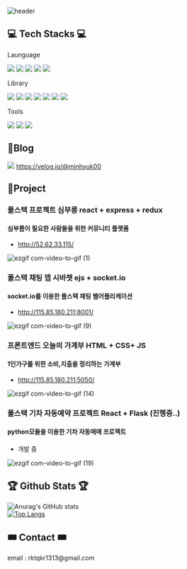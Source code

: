 ![header](https://capsule-render.vercel.app/api?type=soft&color=auto&height=100&section=header&text=KangMinHyuk&fontSize=20&animation=fadeIn)

## 💻 Tech Stacks 💻

<div align=left> 
  <p>Launguage</p>
  <img src="https://img.shields.io/badge/html5-E34F26?style=for-the-badge&logo=html5&logoColor=white"> 
  <img src="https://img.shields.io/badge/css-1572B6?style=for-the-badge&logo=css3&logoColor=white"> 
  <img src="https://img.shields.io/badge/javascript-F7DF1E?style=for-the-badge&logo=javascript&logoColor=black"> 
  <img src="https://img.shields.io/badge/mysql-4479A1?style=for-the-badge&logo=mysql&logoColor=white">
  <img src="https://img.shields.io/badge/java-007396?style=for-the-badge&logo=java&logoColor=white">  
  <br>
  
  <p>Library</p>
  <img src="https://img.shields.io/badge/jquery-0769AD?style=for-the-badge&logo=jquery&logoColor=white">
  <img src="https://img.shields.io/badge/react-61DAFB?style=for-the-badge&logo=react&logoColor=black"> 
  <img src="https://img.shields.io/badge/node.js-339933?style=for-the-badge&logo=Node.js&logoColor=white">  
  <img src="https://img.shields.io/badge/express-000000?style=for-the-badge&logo=express&logoColor=white">
  <img src="https://img.shields.io/badge/bootstrap-7952B3?style=for-the-badge&logo=bootstrap&logoColor=white">
  <img src="https://img.shields.io/badge/MUI-007FFF?style=for-the-badge&logo=bootstrap&logoColor=white">
  <img src="https://img.shields.io/badge/TailwindCSS-06B6D4F?style=for-the-badge&logo=TailwindCSS&logoColor=white">
  <br>
  
  <p>Tools</p>
  <img src="https://img.shields.io/badge/github-181717?style=for-the-badge&logo=github&logoColor=white">
  <img src="https://img.shields.io/badge/git-F05032?style=for-the-badge&logo=git&logoColor=white">
  <img src="https://img.shields.io/badge/fontawesome-339AF0?style=for-the-badge&logo=fontawesome&logoColor=white">
  <br>
</div>

## 📗Blog
<img src="https://img.shields.io/badge/Velog-20C997?style=for-the-badge&logo=Velog&logoColor=white"> https://velog.io/@minhyuk00

## 🔨Project
### 풀스택 프로젝트 심부릉 react + express + redux
#### 심부름이 필요한 사람들을 위한 커뮤니티 플랫폼
- http://52.62.33.115/

![ezgif com-video-to-gif (1)](https://github.com/kangminhyuk1111/kangminhyuk1111/assets/96116158/7f6050ff-672d-445d-b5e6-fa5aad90e693)


### 풀스택 채팅 앱 시바챗 ejs + socket.io
#### socket.io를 이용한 풀스택 채팅 웹어플리케이션
- http://115.85.180.211:8001/

![ezgif com-video-to-gif (9)](https://github.com/kangminhyuk1111/kangminhyuk1111/assets/96116158/2be3f38c-8098-4a8e-9a03-ecdd9be0a2c7)


### 프론트엔드 오늘의 가계부 HTML + CSS+ JS
#### 1인가구를 위한 소비,지출을 정리하는 가계부
- http://115.85.180.211:5050/

![ezgif com-video-to-gif (14)](https://github.com/kangminhyuk1111/kangminhyuk1111/assets/96116158/c904da23-b071-4b51-a2d4-076e5bb976ac)


### 풀스택 기차 자동예약 프로젝트 React + Flask (진행중..)
#### python모듈을 이용한 기차 자동매매 프로젝트
- 개발 중

![ezgif com-video-to-gif (19)](https://github.com/kangminhyuk1111/kangminhyuk1111/assets/96116158/e32b0c3e-e2cd-44b3-8320-89b38184b888)


## 🏆 Github Stats 🏆

![Anurag's GitHub stats](https://github-readme-stats.vercel.app/api?username=kangminhyuk1111&show_icons=true&theme=radical)<br/>
[![Top Langs](https://github-readme-stats.vercel.app/api/top-langs/?username=kangminhyuk1111&layout=compact)](https://github.com/anuraghazra/github-readme-stats)

## 🎟 Contact 🎟

<div align=left>
  <p>email : rktqkr1313@gmail.com</p>
</div>

